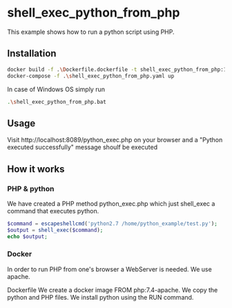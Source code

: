 # shell_exec_python_from_php

This example shows how to run a python script using PHP. 


## Installation

```bash
docker build -f .\Dockerfile.dockerfile -t shell_exec_python_from_php:1.0 .
docker-compose -f .\shell_exec_python_from_php.yaml up
```
In case of Windows OS simply run 
```bash
.\shell_exec_python_from_php.bat
```

## Usage

Visit http://localhost:8089/python_exec.php on your browser and a "Python executed successfully" message shoulf be executed

## How it works

### PHP & python
We have created a PHP method python_exec.php which just shell_exec a command that executes python.
```php
$command = escapeshellcmd('python2.7 /home/python_example/test.py');
$output = shell_exec($command);
echo $output;
```


### Docker
In order to run PHP from one's browser a WebServer is needed. We use apache.

Dockerfile
We create a docker image FROM php:7.4-apache. 
We copy the python and PHP files.
We install python using the RUN command.